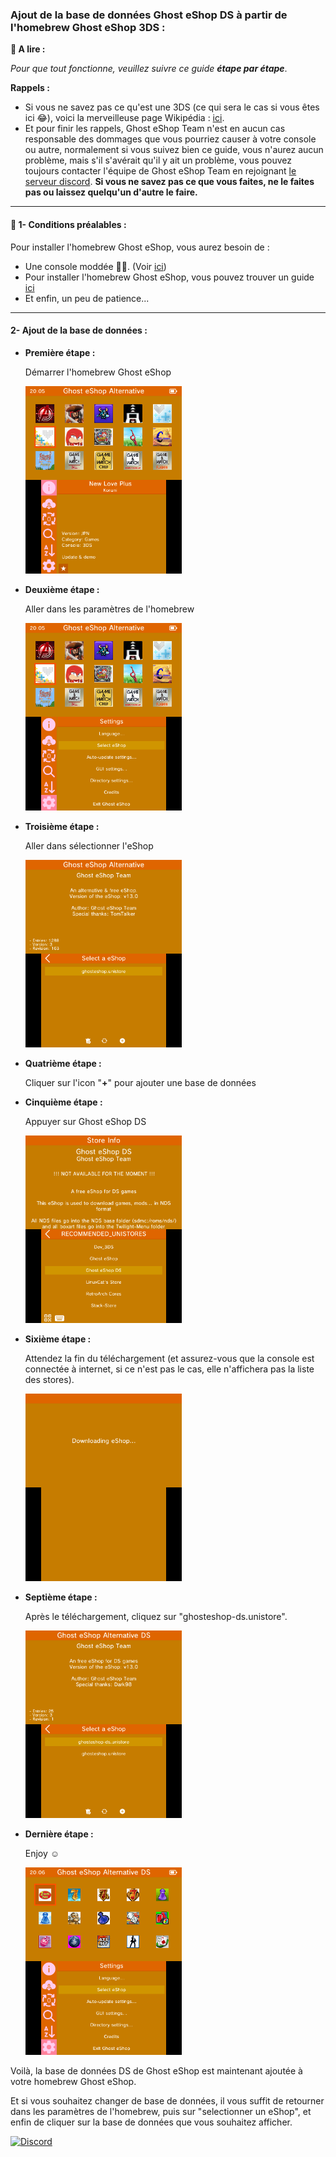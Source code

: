 ### __Ajout de la base de données Ghost eShop DS à partir de l'homebrew Ghost eShop 3DS :__


**📙 A lire :**

*Pour que tout fonctionne, veuillez suivre ce guide **étape par étape***.


**Rappels :**
* Si vous ne savez pas ce qu'est une 3DS (ce qui sera le cas si vous êtes ici 😂), voici la merveilleuse page Wikipédia : [ici](https://fr.wikipedia.org/wiki/Nintendo_3DS).
* Et pour finir les rappels, Ghost eShop Team n'est en aucun cas responsable des dommages que vous pourriez causer à votre console ou autre, normalement si vous suivez bien ce guide, vous n'aurez aucun problème, mais s'il s'avérait qu'il y ait un problème, vous pouvez toujours contacter l'équipe de Ghost eShop Team en rejoignant [le serveur discord](https://discord.gg/ENFGnYrKMf).
**Si vous ne savez pas ce que vous faites, ne le faites pas ou laissez quelqu'un d'autre le faire.**

___
#### 🏁 1- Conditions préalables :
Pour installer l'homebrew Ghost eShop, vous aurez besoin de :

* Une console moddée 🏴‍☠️. (Voir [ici](https://3ds.hacks.guide/))
* Pour installer l'homebrew Ghost eShop, vous pouvez trouver un guide [ici](./first_install-fr.md)
* Et enfin, un peu de patience...

___
#### 2- Ajout de la base de données :

* **Première étape :**

    Démarrer l'homebrew Ghost eShop
    <div><img src="screen/1.png" height="300px"></div>
* **Deuxième étape :**

    Aller dans les paramètres de l'homebrew
    <div><img src="screen/2.png" height="300px"></div>
* **Troisième étape :**

    Aller dans sélectionner l'eShop
    <div><img src="screen/3.png" height="300px"></div>
* **Quatrième étape :**

    Cliquer sur l'icon "**+**" pour ajouter une base de données 
* **Cinquième étape :**

    Appuyer sur Ghost eShop DS
    <div><img src="screen/5.png" height="300px"></div>
* **Sixième étape :**

    Attendez la fin du téléchargement (et assurez-vous que la console est connectée à internet, si ce n'est pas le cas, elle n'affichera pas la liste des stores).
    <div><img src="screen/6.png" height="300px"></div>
* **Septième étape :**

    Après le téléchargement, cliquez sur "ghosteshop-ds.unistore".
    <div><img src="screen/7.png" height="300px"></div>
* **Dernière étape :**

    Enjoy ☺️​
    <div><img src="screen/8.png" height="300px"></div>

Voilà, la base de données DS de Ghost eShop est maintenant ajoutée à votre homebrew Ghost eShop.

Et si vous souhaitez changer de base de données, il vous suffit de retourner dans les paramètres de l'homebrew, puis sur "selectionner un eShop", et enfin de cliquer sur la base de données que vous souhaitez afficher.

[![Discord](https://discordapp.com/api/guilds/633965704424718336/widget.png?style=banner3&time)](https://discord.gg/9Rqvh9F)